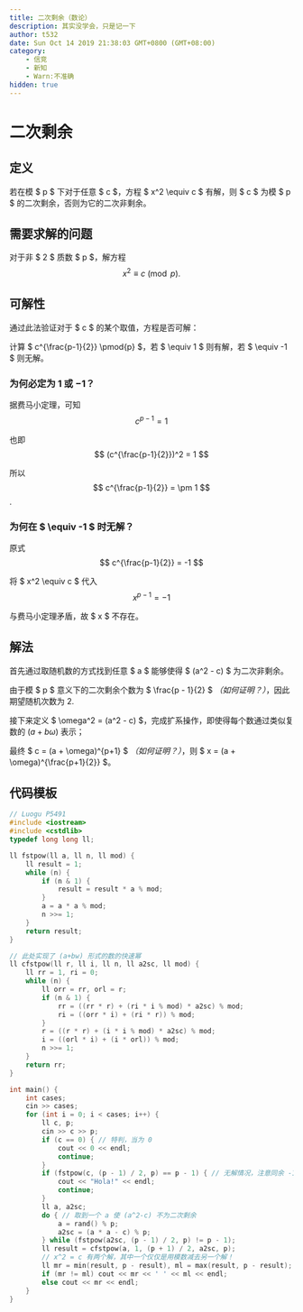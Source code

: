 ```yaml
---
title: 二次剩余（数论）
description: 其实没学会，只是记一下
author: t532
date: Sun Oct 14 2019 21:38:03 GMT+0800 (GMT+08:00)
category:
    - 信竞
    - 新知
    - Warn:不准确
hidden: true
---
```


# 二次剩余

## 定义
若在模 $ p $ 下对于任意 $ c $，方程 $ x^2 \equiv c $ 有解，则 $ c $ 为模 $ p $ 的二次剩余，否则为它的二次非剩余。

## 需要求解的问题
对于非 $ 2 $ 质数 $ p $，解方程
$$ x^2 \equiv c \pmod{p}. $$

## 可解性
通过此法验证对于 $ c $ 的某个取值，方程是否可解：

计算 $ c^{\frac{p-1}{2}} \pmod{p} $，若 $ \equiv 1 $ 则有解，若 $ \equiv -1 $ 则无解。

### 为何必定为 $1$ 或 $-1$？
据费马小定理，可知
$$ c^{p-1} = 1 $$

也即
$$ (c^{\frac{p-1}{2}})^2 = 1 $$

所以
$$ c^{\frac{p-1}{2}} = \pm 1 $$.

### 为何在 $ \equiv -1 $ 时无解？
原式
$$ c^{\frac{p-1}{2}} = -1 $$

将 $ x^2 \equiv c $ 代入
$$ x^{p-1} = -1 $$

与费马小定理矛盾，故 $ x $ 不存在。

## 解法
首先通过取随机数的方式找到任意 $ a $ 能够使得 $ (a^2 - c) $ 为二次非剩余。

由于模 $ p $ 意义下的二次剩余个数为 $ \frac{p - 1}{2} $ *（如何证明？）*，因此期望随机次数为 2.

接下来定义 $ \omega^2 = (a^2 - c) $，完成扩系操作，即使得每个数通过类似复数的 $(a + b\omega)$ 表示；

最终 $ c = (a + \omega)^{p+1} $ *（如何证明？）*，则 $ x = (a + \omega)^{\frac{p+1}{2}} $。

## 代码模板
```cpp
// Luogu P5491
#include <iostream>
#include <cstdlib>
typedef long long ll;

ll fstpow(ll a, ll n, ll mod) {
    ll result = 1;
    while (n) {
        if (n & 1) {
            result = result * a % mod;
        }
        a = a * a % mod;
        n >>= 1;
    }
    return result;
}

// 此处实现了 (a+bw) 形式的数的快速幂
ll cfstpow(ll r, ll i, ll n, ll a2sc, ll mod) {
    ll rr = 1, ri = 0;
    while (n) {
        ll orr = rr, orl = r;
        if (n & 1) {
            rr = ((rr * r) + (ri * i % mod) * a2sc) % mod;
            ri = ((orr * i) + (ri * r)) % mod;
        }
        r = ((r * r) + (i * i % mod) * a2sc) % mod;
        i = ((orl * i) + (i * orl)) % mod;
        n >>= 1;
    }
    return rr;
}

int main() {
    int cases;
    cin >> cases;
    for (int i = 0; i < cases; i++) {
        ll c, p;
        cin >> c >> p;
        if (c == 0) { // 特判，当为 0
            cout << 0 << endl;
            continue;
        }
        if (fstpow(c, (p - 1) / 2, p) == p - 1) { // 无解情况，注意同余 -1 即为同余 mod - 1
            cout << "Hola!" << endl;
            continue;
        }
        ll a, a2sc;
        do { // 取到一个 a 使 (a^2-c) 不为二次剩余
            a = rand() % p;
            a2sc = (a * a - c) % p;
        } while (fstpow(a2sc, (p - 1) / 2, p) != p - 1);
        ll result = cfstpow(a, 1, (p + 1) / 2, a2sc, p);
        // x^2 = c 有两个解，其中一个仅仅是用模数减去另一个解！
        ll mr = min(result, p - result), ml = max(result, p - result);
        if (mr != ml) cout << mr << ' ' << ml << endl;
        else cout << mr << endl;
    }
}
```
